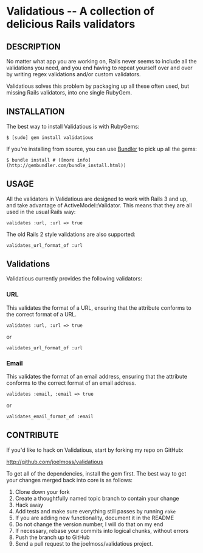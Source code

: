 Validatious -- A collection of delicious Rails validators
=========================================================

## DESCRIPTION

No matter what app you are working on, Rails never seems to include all the
validations you need, and you end having to repeat yourself over and over by
writing regex validations and/or custom validators.

Validatious solves this problem by packaging up all these often used, but
missing Rails validators, into one single RubyGem.


## INSTALLATION

The best way to install Validatious is with RubyGems:

    $ [sudo] gem install validatious

If you're installing from source, you can use [Bundler][bundler] to pick up all the
gems:

    $ bundle install # ([more info](http://gembundler.com/bundle_install.html))

[bundler]: http://gembundler.com/


## USAGE

All the validators in Validatious are designed to work with Rails 3 and up, and
take advantage of ActiveModel::Validator. This means that they are all used in the
usual Rails way:

    validates :url, :url => true
    
The old Rails 2 style validations are also supported:

    validates_url_format_of :url
    
    
## Validations

Validatious currently provides the following validators:


### URL

This validates the format of a URL, ensuring that the attribute conforms to the
correct format of a URL.

    validates :url, :url => true  

or

    validates_url_format_of :url
    
    
### Email

This validates the format of an email address, ensuring that the attribute conforms
to the correct format of an email address.

    validates :email, :email => true  

or

    validates_email_format_of :email


## CONTRIBUTE

If you'd like to hack on Validatious, start by forking my repo on GitHub:

http://github.com/joelmoss/validatious

To get all of the dependencies, install the gem first. The best way to get
your changes merged back into core is as follows:

1. Clone down your fork
1. Create a thoughtfully named topic branch to contain your change
1. Hack away
1. Add tests and make sure everything still passes by running `rake`
1. If you are adding new functionality, document it in the README
1. Do not change the version number, I will do that on my end
1. If necessary, rebase your commits into logical chunks, without errors
1. Push the branch up to GitHub
1. Send a pull request to the joelmoss/validatious project.